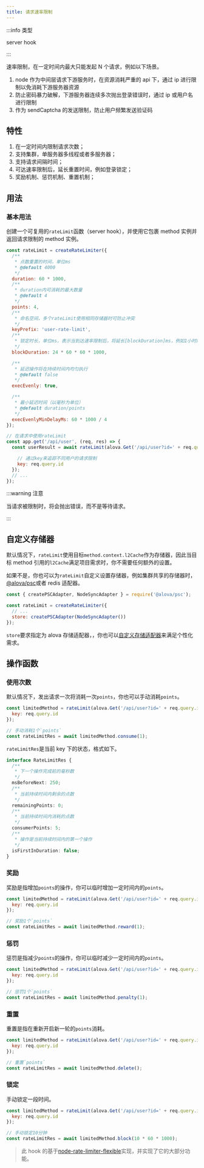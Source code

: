 ```yaml
---
title: 请求速率限制
---
```


:::info 类型

server hook

:::

速率限制，在一定时间内最大只能发起 N 个请求，例如以下场景。

1. node 作为中间层请求下游服务时，在资源消耗严重的 api 下，通过 ip 进行限制以免消耗下游服务器资源
2. 防止密码暴力破解，下游服务器连续多次抛出登录错误时，通过 ip 或用户名进行限制
3. 作为 sendCaptcha 的发送限制，防止用户频繁发送验证码

## 特性

1. 在一定时间内限制请求次数；
2. 支持集群，单服务器多线程或者多服务器；
3. 支持请求间隔时间；
4. 可达速率限制后，延长重置时间，例如登录锁定；
5. 奖励机制、惩罚机制、重置机制；

## 用法

### 基本用法

创建一个可复用的`rateLimit`函数（server hook），并使用它包裹 method 实例并返回请求限制的 method 实例。

```js
const rateLimit = createRateLimiter({
  /**
   * 点数重置的时间，单位ms
   * @default 4000
   */
  duration: 60 * 1000,
  /**
   * duration内可消耗的最大数量
   * @default 4
   */
  points: 4,
  /**
   * 命名空间，多个rateLimit使用相同存储器时可防止冲突
   */
  keyPrefix: 'user-rate-limit',
  /**
   * 锁定时长，单位ms，表示当到达速率限制后，将延长[blockDuration]ms，例如1小时内密码错误5次，则锁定24小时，这个24小时就是此参数
   */
  blockDuration: 24 * 60 * 60 * 1000,

  /**
   * 延迟操作将在持续时间内均匀执行
   * @default false
   */
  execEvenly: true,

  /**
   * 最小延迟时间（以毫秒为单位）
   * @default duration/points
   */
  execEvenlyMinDelayMs: 60 * 1000 / 4
});

// 在请求中使用rateLimit
const app.get('/api/user', (req, res) => {
  const userResult = await rateLimit(alova.Get('/api/user?id=' + req.query.id), {

    // 通过key来追踪不同用户的请求限制
    key: req.query.id
  });
  // ...
});
```

:::warning 注意

当请求被限制时，将会抛出错误，而不是等待请求。

:::

## 自定义存储器

默认情况下，`rateLimit`使用目标`method.context.l2Cache`作为存储器，因此当目标 method 引用的`l2Cache`满足项目需求时，你不需要任何额外的设置。

如果不是，你也可以为`rateLimit`自定义设置存储器，例如集群共享的存储器时，[@alova/psc](/resource/storage-adapter/psc)或者 redis 适配器。

```js
const { createPSCAdapter, NodeSyncAdapter } = require('@alova/psc');

const rateLimit = createRateLimiter({
  // ...
  store: createPSCAdapter(NodeSyncAdapter())
});
```

`store`要求指定为 alova 存储适配器，，你也可以[自定义存储适配器](/tutorial/advanced/custom/storage-adapter)来满足个性化需求。

## 操作函数

### 使用次数

默认情况下，发出请求一次将消耗一次`points`，你也可以手动消耗`points`。

```js
const limitedMethod = rateLimit(alova.Get('/api/user?id=' + req.query.id), {
  key: req.query.id
});

// 手动消耗1个`points`
const rateLimitRes = await limitedMethod.consume(1);
```

`rateLimitRes`是当前 key 下的状态，格式如下。

```ts
interface RateLimitRes {
  /**
   * 下一个操作完成前的毫秒数
   */
  msBeforeNext: 250;
  /**
   * 当前持续时间内剩余的点数
   */
  remainingPoints: 0;
  /**
   * 当前持续时间内消耗的点数
   */
  consumerPoints: 5;
  /**
   * 操作是当前持续时间内的第一个操作
   */
  isFirstInDuration: false;
}
```

### 奖励

奖励是指增加`points`的操作，你可以临时增加一定时间内的`points`。

```js
const limitedMethod = rateLimit(alova.Get('/api/user?id=' + req.query.id), {
  key: req.query.id
});

// 奖励1个`points`
const rateLimitRes = await limitedMethod.reward(1);
```

### 惩罚

惩罚是指减少`points`的操作，你可以临时减少一定时间内的`points`。

```js
const limitedMethod = rateLimit(alova.Get('/api/user?id=' + req.query.id), {
  key: req.query.id
});

// 惩罚1个`points`
const rateLimitRes = await limitedMethod.penalty(1);
```

### 重置

重置是指在重新开启新一轮的`points`消耗。

```js
const limitedMethod = rateLimit(alova.Get('/api/user?id=' + req.query.id), {
  key: req.query.id
});

// 重置`points`
const rateLimitRes = await limitedMethod.delete();
```

### 锁定

手动锁定一段时间。

```js
const limitedMethod = rateLimit(alova.Get('/api/user?id=' + req.query.id), {
  key: req.query.id
});

// 手动锁定10分钟
const rateLimitRes = await limitedMethod.block(10 * 60 * 1000);
```

> 此 hook 的基于[node-rate-limiter-flexible](https://github.com/animir/node-rate-limiter-flexible)实现，并实现了它的大部分功能。
